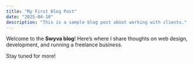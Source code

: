 ```yaml
---
title: "My First Blog Post"
date: "2025-04-10"
description: "This is a sample blog post about working with clients."
---
```


Welcome to the **Swyva blog**! Here’s where I share thoughts on web design, development, and running a freelance business.

Stay tuned for more!